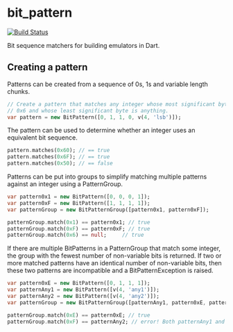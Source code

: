 bit_pattern
==
[![Build Status](https://travis-ci.org/kharland/bit_pattern.svg?branch=master)](https://travis-ci.org/kharland/bit_pattern)

Bit sequence matchers for building emulators in Dart.

## Creating a pattern
Patterns can be created from a sequence of 0s, 1s and variable length chunks.
```dart
// Create a pattern that matches any integer whose most significant byte is
// 0x6 and whose least significant byte is anything.
var pattern = new BitPattern([0, 1, 1, 0, v(4, 'lsb')]); 
```

The pattern can be used to determine whether an integer uses an equivalent bit sequence.
```dart
pattern.matches(0x60); // == true
pattern.matches(0x6F); // == true
pattern.matches(0x50); // == false
```

Patterns can be put into groups to simplify matching multiple patterns against an integer using a PatternGroup.
```dart
var pattern0x1 = new BitPattern([0, 0, 0, 1]);
var pattern0xF = new BitPattern([1, 1, 1, 1]);
var patternGroup = new BitPatternGroup([pattern0x1, pattern0xF]);

patternGroup.match(0x1) == pattern0x1; // true
patternGroup.match(0xF) == pattern0xF; // true
patternGroup.match(0x6) == null;     // true
```

If there are multiple BitPatterns in a PatternGroup that match some integer, the group with the fewest number of
non-variable bits is returned.  If two or more matched patterns have an identical number of non-variable bits, then 
these two patterns are incompatible and a BitPatternException is raised.
```dart
var pattern0xE = new BitPattern([0, 1, 1, 1]);
var patternAny1 = new BitPattern([v(4, 'any1')]);
var patternAny2 = new BitPattern([v(4, 'any2')]);
var patternGroup = new BitPatternGroup([patternAny1, pattern0xE, patternAny2]);

patternGroup.match(0xE) == pattern0xE; // true
patternGroup.match(0xF) == patternAny2; // error! Both patternAny1 and patternAny2 match!
```
